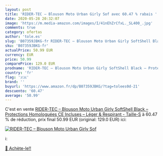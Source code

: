 ```yaml
---
layout: post
title: 'RIDER-TEC – Blouson Moto Urban Girly Sof avec 60.47 % rabais '
date: 2020-05-28 20:32:07
image: 'https://m.media-amazon.com/images/I/41nEhZrCfxL._SL400_.jpg'
comments: true
category: ofertas
author: 'tole.es'
slug: 'B07359JBKG-fr RIDER-TEC – Blouson Moto Urban Girly SoftShell Black –...'
sku: 'B07359JBKG-fr'
actualPrice: 50.99 EUR
currency: EUR
price: 50.99
comparePrice: 129.0 EUR
prodname: 'RIDER-TEC – Blouson Moto Urban Girly SoftShell Black – Protections Homologuées CE Incluses – Léger & Respirant  - Taille-S'
country: 'fr'
flag: '🇫🇷'
brand: ''
buyurl: 'https://www.amazon.fr/dp/B07359JBKG/?tag=tolees0d-21'
descuento: '60.47'
average: '50.99'
---
```


C'est en vente [RIDER-TEC – Blouson Moto Urban Girly SoftShell Black – Protections Homologuées CE Incluses – Léger & Respirant  - Taille-S](https://www.amazon.fr/dp/B07359JBKG/?tag=tolees0d-21)  à  60.47 % de réduction, prix final  50.99 EUR (original: 129.0 EUR) ici:

[![RIDER-TEC – Blouson Moto Urban Girly Sof](https://m.media-amazon.com/images/I/41nEhZrCfxL._SL400_.jpg)](https://www.amazon.fr/dp/B07359JBKG/?tag=tolees0d-21)

ℹ️:


[🛒 Achète-le!!](https://www.amazon.fr/dp/B07359JBKG/?tag=tolees0d-21)
